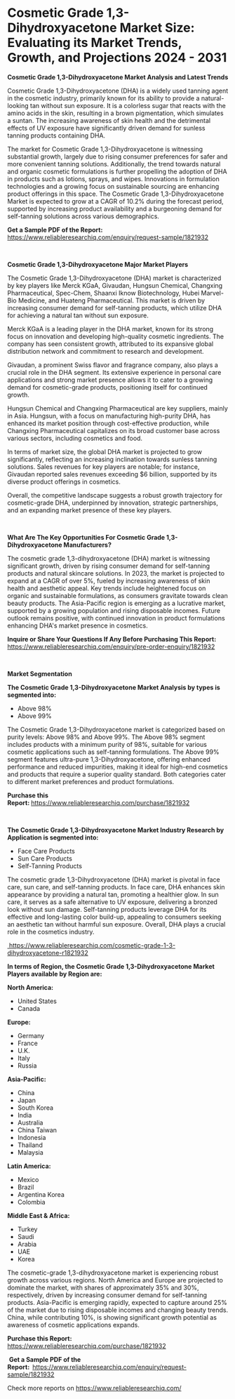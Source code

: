 <p><h1>Cosmetic Grade 1,3-Dihydroxyacetone Market Size: Evaluating its Market Trends, Growth, and Projections 2024 - 2031</h1></p><p><strong>Cosmetic Grade 1,3-Dihydroxyacetone Market Analysis and Latest Trends</strong></p>
<p><p>Cosmetic Grade 1,3-Dihydroxyacetone (DHA) is a widely used tanning agent in the cosmetic industry, primarily known for its ability to provide a natural-looking tan without sun exposure. It is a colorless sugar that reacts with the amino acids in the skin, resulting in a brown pigmentation, which simulates a suntan. The increasing awareness of skin health and the detrimental effects of UV exposure have significantly driven demand for sunless tanning products containing DHA. </p><p>The market for Cosmetic Grade 1,3-Dihydroxyacetone is witnessing substantial growth, largely due to rising consumer preferences for safer and more convenient tanning solutions. Additionally, the trend towards natural and organic cosmetic formulations is further propelling the adoption of DHA in products such as lotions, sprays, and wipes. Innovations in formulation technologies and a growing focus on sustainable sourcing are enhancing product offerings in this space. The Cosmetic Grade 1,3-Dihydroxyacetone Market is expected to grow at a CAGR of 10.2% during the forecast period, supported by increasing product availability and a burgeoning demand for self-tanning solutions across various demographics.</p></p>
<p><strong>Get a Sample PDF of the Report:&nbsp;</strong> <a href="https://www.reliableresearchiq.com/enquiry/request-sample/1821932?utm_campaign=120&utm_medium=2&utm_source=Github&utm_content=ia&utm_term=29122024&utm_id=cosmetic-grade-13-dihydroxyacetone">https://www.reliableresearchiq.com/enquiry/request-sample/1821932</a></p>
<p>&nbsp;</p>
<p><strong>Cosmetic Grade 1,3-Dihydroxyacetone Major Market Players</strong></p>
<p><p>The Cosmetic Grade 1,3-Dihydroxyacetone (DHA) market is characterized by key players like Merck KGaA, Givaudan, Hungsun Chemical, Changxing Pharmaceutical, Spec-Chem, Shaanxi Iknow Biotechnology, Hubei Marvel-Bio Medicine, and Huateng Pharmaceutical. This market is driven by increasing consumer demand for self-tanning products, which utilize DHA for achieving a natural tan without sun exposure.</p><p>Merck KGaA is a leading player in the DHA market, known for its strong focus on innovation and developing high-quality cosmetic ingredients. The company has seen consistent growth, attributed to its expansive global distribution network and commitment to research and development. </p><p>Givaudan, a prominent Swiss flavor and fragrance company, also plays a crucial role in the DHA segment. Its extensive experience in personal care applications and strong market presence allows it to cater to a growing demand for cosmetic-grade products, positioning itself for continued growth.</p><p>Hungsun Chemical and Changxing Pharmaceutical are key suppliers, mainly in Asia. Hungsun, with a focus on manufacturing high-purity DHA, has enhanced its market position through cost-effective production, while Changxing Pharmaceutical capitalizes on its broad customer base across various sectors, including cosmetics and food.</p><p>In terms of market size, the global DHA market is projected to grow significantly, reflecting an increasing inclination towards sunless tanning solutions. Sales revenues for key players are notable; for instance, Givaudan reported sales revenues exceeding $6 billion, supported by its diverse product offerings in cosmetics.</p><p>Overall, the competitive landscape suggests a robust growth trajectory for cosmetic-grade DHA, underpinned by innovation, strategic partnerships, and an expanding market presence of these key players.</p></p>
<p>&nbsp;</p>
<p><strong>What Are The Key Opportunities For Cosmetic Grade 1,3-Dihydroxyacetone Manufacturers?</strong></p>
<p><p>The cosmetic grade 1,3-dihydroxyacetone (DHA) market is witnessing significant growth, driven by rising consumer demand for self-tanning products and natural skincare solutions. In 2023, the market is projected to expand at a CAGR of over 5%, fueled by increasing awareness of skin health and aesthetic appeal. Key trends include heightened focus on organic and sustainable formulations, as consumers gravitate towards clean beauty products. The Asia-Pacific region is emerging as a lucrative market, supported by a growing population and rising disposable incomes. Future outlook remains positive, with continued innovation in product formulations enhancing DHA's market presence in cosmetics.</p></p>
<p><strong>Inquire or Share Your Questions If Any Before Purchasing This Report:</strong> <a href="https://www.reliableresearchiq.com/enquiry/pre-order-enquiry/1821932?utm_campaign=120&utm_medium=2&utm_source=Github&utm_content=ia&utm_term=29122024&utm_id=cosmetic-grade-13-dihydroxyacetone">https://www.reliableresearchiq.com/enquiry/pre-order-enquiry/1821932</a></p>
<p>&nbsp;</p>
<p><strong>Market Segmentation</strong></p>
<p><strong>The Cosmetic Grade 1,3-Dihydroxyacetone Market Analysis by types is segmented into:</strong></p>
<p><ul><li>Above 98%</li><li>Above 99%</li></ul></p>
<p><p>The Cosmetic Grade 1,3-Dihydroxyacetone market is categorized based on purity levels: Above 98% and Above 99%. The Above 98% segment includes products with a minimum purity of 98%, suitable for various cosmetic applications such as self-tanning formulations. The Above 99% segment features ultra-pure 1,3-Dihydroxyacetone, offering enhanced performance and reduced impurities, making it ideal for high-end cosmetics and products that require a superior quality standard. Both categories cater to different market preferences and product formulations.</p></p>
<p><strong>Purchase this Report:&nbsp;</strong><a href="https://www.reliableresearchiq.com/purchase/1821932?utm_campaign=120&utm_medium=2&utm_source=Github&utm_content=ia&utm_term=29122024&utm_id=cosmetic-grade-13-dihydroxyacetone">https://www.reliableresearchiq.com/purchase/1821932</a></p>
<p>&nbsp;</p>
<p><strong>The Cosmetic Grade 1,3-Dihydroxyacetone Market Industry Research by Application is segmented into:</strong></p>
<p><ul><li>Face Care Products</li><li>Sun Care Products</li><li>Self-Tanning Products</li></ul></p>
<p><p>The cosmetic grade 1,3-Dihydroxyacetone (DHA) market is pivotal in face care, sun care, and self-tanning products. In face care, DHA enhances skin appearance by providing a natural tan, promoting a healthier glow. In sun care, it serves as a safe alternative to UV exposure, delivering a bronzed look without sun damage. Self-tanning products leverage DHA for its effective and long-lasting color build-up, appealing to consumers seeking an aesthetic tan without harmful sun exposure. Overall, DHA plays a crucial role in the cosmetics industry.</p></p>
<p><a href="https://www.reliableresearchiq.com/cosmetic-grade-1-3-dihydroxyacetone-r1821932?utm_campaign=120&utm_medium=2&utm_source=Github&utm_content=ia&utm_term=29122024&utm_id=cosmetic-grade-13-dihydroxyacetone">&nbsp;https://www.reliableresearchiq.com/cosmetic-grade-1-3-dihydroxyacetone-r1821932</a></p>
<p><strong>In terms of Region, the Cosmetic Grade 1,3-Dihydroxyacetone Market Players available by Region are:</strong></p>
<p>
    <p> <strong> North America: </strong>
        <ul>
            <li>United States</li>
            <li>Canada</li>
        </ul>
        </p> 
    <p> <strong> Europe: </strong>
        <ul>
            <li>Germany</li>
            <li>France</li>
            <li>U.K.</li>
            <li>Italy</li>
            <li>Russia</li>
        </ul>
        </p> 
    <p> <strong> Asia-Pacific: </strong>
        <ul>
            <li>China</li>
            <li>Japan</li>
            <li>South Korea</li>
            <li>India</li>
            <li>Australia</li>
            <li>China Taiwan</li>
            <li>Indonesia</li>
            <li>Thailand</li>
            <li>Malaysia</li>
        </ul>
        </p> 
    <p> <strong> Latin America: </strong>
        <ul>
            <li>Mexico</li>
            <li>Brazil</li>
            <li>Argentina Korea</li>
            <li>Colombia</li>
        </ul>
        </p> 
    <p> <strong> Middle East & Africa: </strong>
        <ul>
            <li>Turkey</li>
            <li>Saudi</li>
            <li>Arabia</li>
            <li>UAE</li>
            <li>Korea</li>
        </ul>
    </p>
    </p>
<p><p>The cosmetic-grade 1,3-dihydroxyacetone market is experiencing robust growth across various regions. North America and Europe are projected to dominate the market, with shares of approximately 35% and 30%, respectively, driven by increasing consumer demand for self-tanning products. Asia-Pacific is emerging rapidly, expected to capture around 25% of the market due to rising disposable incomes and changing beauty trends. China, while contributing 10%, is showing significant growth potential as awareness of cosmetic applications expands.</p></p>
<p><strong>Purchase this Report: </strong><a href="https://www.reliableresearchiq.com/purchase/1821932?utm_campaign=120&utm_medium=2&utm_source=Github&utm_content=ia&utm_term=29122024&utm_id=cosmetic-grade-13-dihydroxyacetone">https://www.reliableresearchiq.com/purchase/1821932</a></p>
<p>&nbsp;<strong>Get a Sample PDF of the Report:&nbsp;&nbsp;</strong><a href="https://www.reliableresearchiq.com/enquiry/request-sample/1821932?utm_campaign=120&utm_medium=2&utm_source=Github&utm_content=ia&utm_term=29122024&utm_id=cosmetic-grade-13-dihydroxyacetone">https://www.reliableresearchiq.com/enquiry/request-sample/1821932</a></p>
<p><strong></strong></p>
<p>Check more reports on <a href="https://www.reliableresearchiq.com/?utm_campaign=120&utm_medium=2&utm_source=Github&utm_content=ia&utm_term=29122024&utm_id=cosmetic-grade-13-dihydroxyacetone">https://www.reliableresearchiq.com/</a></p>